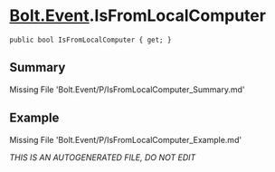 # [Bolt.Event](Types/Bolt.Event.md).IsFromLocalComputer
`public bool IsFromLocalComputer { get; }`
## Summary
Missing File 'Bolt.Event/P/IsFromLocalComputer_Summary.md'
## Example
Missing File 'Bolt.Event/P/IsFromLocalComputer_Example.md'

*THIS IS AN AUTOGENERATED FILE, DO NOT EDIT*

